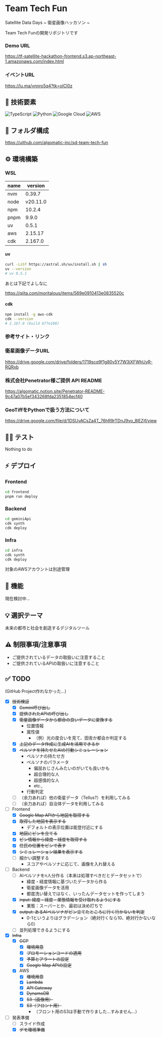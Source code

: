 # Team Tech Fun
Satellite Data Days ~ 衛星画像ハッカソン ~

Team Tech Funの開発リポジトリです

### Demo URL
https://tf-satellite-hackathon-frontend.s3.ap-northeast-1.amazonaws.com/index.html

### イベントURL
https://lu.ma/vnnro5q4?tk=olCl0z

## 🤖 技術要素
![TypeScript](https://img.shields.io/badge/TypeScript-007ACC?style=for-the-badge&logo=typescript&logoColor=white&style=flat)
![Python](https://img.shields.io/badge/Python-3776AB?style=for-the-badge&logo=python&logoColor=white&style=flat)
![Google Cloud](https://img.shields.io/badge/Google%20Cloud-%234285F4.svg?style=for-the-badge&logo=google-cloud&logoColor=white&style=flat)
![AWS](https://img.shields.io/badge/AWS-%23FF9900.svg?style=for-the-badge&logo=amazon-web-services&logoColor=white&style=flat)

## 📁 フォルダ構成
https://uithub.com/algomatic-inc/sd-team-tech-fun

## ⚙️ 環境構築
### WSL
| name | version |
| --- | --- |
| nvm | 0.39.7 |
| node | v20.11.0 |
| npm | 10.2.4 |
| pnpm | 9.9.0 |
| uv | 0.5.1 |
| aws | 2.15.17 |
| cdk | 2.167.0 |

#### uv
```bash
curl -LsSf https://astral.sh/uv/install.sh | sh
uv --version
# uv 0.5.1
```

あとは下記でよしなに

https://qiita.com/moritalous/items/569e0910413e0835520c

#### cdk
```bash
npm install -g aws-cdk
cdk --version
# 2.167.0 (build 677e108)
```

### 参考サイト・リンク
### 衛星画像データURL
https://drive.google.com/drive/folders/1719scq9f1g80v5Y7W3jXFWhUyR-RQRxb

### 株式会社Penetrator様ご提供 API README
https://algomatic.notion.site/Penetrator-README-9c47a07b5ef343268fda2351854ecf40

### GeoTiffをPythonで扱う方法について
https://drive.google.com/file/d/1DSUvACsZa4T_76hR9rTDnJ9vo_8lEZjf/view

## 👩‍🏫 テスト
Nothing to do

## ⚡️ デプロイ
### Frontend
```bash
cd frontend
pnpm run deploy
```

### Backend
```bash
cd geminiApi
cdk synth
cdk deploy
```

### Infra
```bash
cd infra
cdk synth
cdk deploy
```

対象のAWSアカウントは別途管理

## 🎯 機能
現在検討中...

## 💡 選択テーマ
​未来の都市と社会を創造するデジタルツール

## ⚠️ 制限事項/注意事項
- ご提供されているデータの取扱いに注意すること
- ご提供されているAPIの取扱いに注意すること

## ✅ TODO
(GitHub Project作れなかった...)
- [x] ~~技術検証~~
  - [x] ~~Gemini呼び出し~~
  - [x] ~~提供されたAPIの呼び出し~~
  - [x] ~~衛星画像データから都合の良いデータに変換する~~
    - 位置情報
    - 属性値
      - （例）光の度合いを見て、田舎か都会か判定する
  - [x] ~~上記のデータ作成に生成AIを活用できるか~~
  - [x] ~~ペルソナを持たせたAIの行動シミュレーション~~
    - ペルソナの持たせ方
    - ペルソナのパラメータ
      - 偏屈おじさんみたいのがいても良いかも
      - 超合理的な人
      - 超感情的な人
      - etc.,
    - 行動判定
  - [ ] （余力あれば）他の衛星データ（Tellus?）を利用してみる
  - [ ] （余力あれば）自治体データを利用してみる
- [ ] Frontend
  - [x] ~~Google Map APIから地図を取得する~~
  - [x] ~~取得した地図を表示する~~
    - デフォルトの表示位置は能登付近にする
  - [x] ~~地図にピンを立てる~~
  - [x] ~~ピン情報から緯度・経度を取得する~~
  - [x] ~~住民の位置をピンで表す~~
  - [x] ~~シミュレーション結果を表示する~~
  - [ ] 細かい調整する
    - スコアやペルソナに応じて、画像を入れ替える
- [ ] Backend
  - [ ] AIペルソナをn人分作る（本来は処理すべきだとデータセットで）
    - 緯度・経度情報に基づいたデータから作る
    - 衛星画像データを活用
    - 都度洗い替えではなく、いったんデータセットを作ってしまう
  - [x] ~~input: 緯度・経度・業態情報を受け取れるようにする~~
    - 業態：スーパーとか、最初は決め打ちで
  - [x] ~~output: あるAIペルソナがピン立てたところに行く行かないを判定~~
    - 0-1というよりはグラデーション（絶対行くなら10、絶対行かないなら0）
  - [ ] 並列処理できるようにする
- [x] ~~Infra~~
  - [x] ~~GCP~~
    - [x] ~~環境用意~~
    - [x] ~~プロモーションコードの適用~~
    - [x] ~~予算とアラートの設定~~
    - [x] ~~Google Map APIの設定~~
  - [x] AWS
    - [x] ~~環境用意~~
    - [x] ~~Lambda~~
    - [x] ~~API Gateway~~
    - [x] ~~DynamoDB~~
    - [x] ~~S3（画像用）~~
    - [x] ~~S3（フロント用）~~
      - （フロント用のS3は手動で作りました...すみません...）
- [ ] 発表準備
  - [ ] スライド作成
  - [x] ~~デモ環境準備~~
